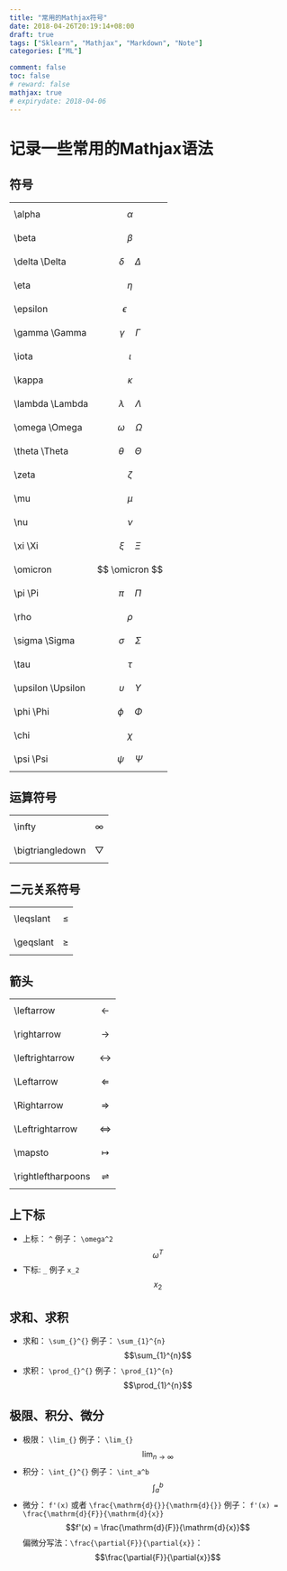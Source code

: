 ```yaml
---
title: "常用的Mathjax符号"
date: 2018-04-26T20:19:14+08:00
draft: true
tags: ["Sklearn", "Mathjax", "Markdown", "Note"]
categories: ["ML"]

comment: false
toc: false
# reward: false
mathjax: true
# expirydate: 2018-04-06
---
```


# 记录一些常用的Mathjax语法

## 符号

|                    |                               |
|--------------------|-------------------------------|
| \alpha             | $$ \alpha $$                  |
| \beta              | $$ \beta $$                   |
| \delta  \Delta     | $$ \delta \quad \Delta $$     |
| \eta               | $$ \eta $$                    |
| \epsilon           | $$ \epsilon \quad  $$         |
| \gamma  \Gamma     | $$ \gamma \quad \Gamma $$     |
| \iota              | $$ \iota $$                   |
| \kappa             | $$ \kappa $$                  |
| \lambda  \Lambda   | $$ \lambda \quad \Lambda $$   |
| \omega  \Omega     | $$ \omega \quad \Omega $$     |
| \theta  \Theta     | $$ \theta \quad \Theta $$     |
| \zeta              | $$ \zeta $$                   |
| \mu                | $$ \mu $$                     |
| \nu                | $$ \nu $$                     |
| \xi  \Xi           | $$ \xi \quad \Xi $$           |
| \omicron           | $$ \omicron $$                |
| \pi  \Pi           | $$ \pi \quad \Pi $$           |
| \rho               | $$ \rho $$                    |
| \sigma  \Sigma     | $$ \sigma \quad \Sigma $$     |
| \tau               | $$ \tau $$                    |
| \upsilon  \Upsilon | $$ \upsilon \quad \Upsilon $$ |
| \phi  \Phi         | $$ \phi \quad \Phi $$         |
| \chi               | $$ \chi $$                    |
| \psi  \Psi         | $$ \psi \quad \Psi $$         |


## 运算符号
|        |            |
|--------|------------|
| \infty | $$\infty$$ |
| \bigtriangledown | $$\bigtriangledown$$ |


## 二元关系符号
|        |            |
|--------|------------|
| \leqslant | $$\leqslant$$ |
| \geqslant | $$\geqslant$$ |


## 箭头

|        |            |
|--------|------------|
| \leftarrow | $$\leftarrow$$ |
| \rightarrow | $$\rightarrow$$ |
| \leftrightarrow | $$\leftrightarrow$$ |
| \Leftarrow | $$\Leftarrow$$ |
| \Rightarrow | $$\Rightarrow$$ |
| \Leftrightarrow | $$\Leftrightarrow$$ |
| \mapsto | $$\mapsto$$ |
| \rightleftharpoons | $$\rightleftharpoons$$ |



## 上下标

- 上标： `^` 例子： `\omega^2` $$\omega^T$$
- 下标: `_` 例子  `x_2` $$x_2$$


## 求和、求积

- 求和： `\sum_{}^{}` 例子： `\sum_{1}^{n}` $$\sum_{1}^{n}$$
- 求积： `\prod_{}^{}` 例子： `\prod_{1}^{n}` $$\prod_{1}^{n}$$

## 极限、积分、微分

- 极限： `\lim_{}` 例子： `\lim_{}` $$\lim_{n \rightarrow \infty}$$
- 积分： `\int_{}^{}` 例子： `\int_a^b` $$\int_a^b$$
- 微分： `f'(x)` 或者 `\frac{\mathrm{d}{}}{\mathrm{d}{}}` 例子： `f'(x) = \frac{\mathrm{d}{F}}{\mathrm{d}{x}}` $$f'(x) = \frac{\mathrm{d}{F}}{\mathrm{d}{x}}$$
偏微分写法：`\frac{\partial{F}}{\partial{x}}`： $$\frac{\partial{F}}{\partial{x}}$$